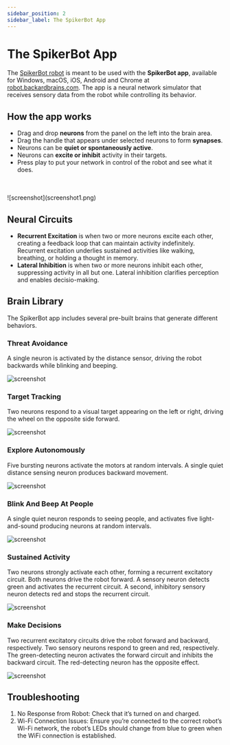 ```yaml
---
sidebar_position: 2
sidebar_label: The SpikerBot App
---
```

# The SpikerBot App #
The [SpikerBot robot](https://docs.backyardbrains.com/Engineering/SpikerBot/) is meant to be used with the **SpikerBot app**, available for Windows, macOS, iOS, Android and Chrome at [robot.backardbrains.com](https://robot.backyardbrains.com). The app is a neural network simulator that receives sensory data from the robot while controlling its behavior.

## How the app works ##
- Drag and drop **neurons** from the panel on the left into the brain area.
- Drag the handle that appears under selected neurons to form **synapses**.
- Neurons can be **quiet or spontaneously active**.
- Neurons can **excite or inhibit** activity in their targets.
- Press play to put your network in control of the robot and see what it does.
<br />
<br />
![screenshot](screenshot1.png)

## Neural Circuits ##
- **Recurrent Excitation** is when two or more neurons excite each other, creating a feedback loop that can maintain activity indefinitely. Recurrent excitation underlies sustained activities like walking, breathing, or holding a thought in memory.
- **Lateral Inhibition** is when two or more neurons inhibit each other, suppressing activity in all but one. Lateral inhibition clarifies perception and enables decisio-making.

## Brain Library ##
The SpikerBot app includes several pre-built brains that generate different behaviors.

### Threat Avoidance ###
A single neuron is activated by the distance sensor, driving the robot backwards while blinking and beeping.

![screenshot](brain1.png)

### Target Tracking ###
Two neurons respond to a visual target appearing on the left or right, driving the wheel on the opposite side forward.

![screenshot](brain2.png)

### Explore Autonomously ###
Five bursting neurons activate the motors at random intervals. A single quiet distance sensing neuron produces backward movement.

![screenshot](brain3.png)

### Blink And Beep At People ###
A single quiet neuron responds to seeing people, and activates five light-and-sound producing neurons at random intervals.

![screenshot](brain4.png)

### Sustained Activity ###
Two neurons strongly activate each other, forming a recurrent excitatory circuit. Both neurons drive the robot forward. A sensory neuron detects green and activates the recurrent circuit. A second, inhibitory sensory neuron detects red and stops the recurrent circuit.

![screenshot](brain5.png)

### Make Decisions ###
Two recurrent excitatory circuits drive the robot forward and backward, respectively. Two sensory neurons respond to green and red, respectively. The green-detecting neuron activates the forward circuit and inhibits the backward circuit. The red-detecting neuron has the opposite effect.

![screenshot](brain6.png)

## Troubleshooting ##

1. No Response from Robot: Check that it’s turned on and charged.
2. Wi-Fi Connection Issues: Ensure you’re connected to the correct robot’s Wi-Fi network, the robot’s LEDs should change from blue to green when the WiFi connection is established.